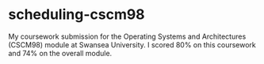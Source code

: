 # scheduling-cscm98
My coursework submission for the Operating Systems and Architectures (CSCM98) module at Swansea University. I scored 80% on this coursework and 74% on the overall module.
